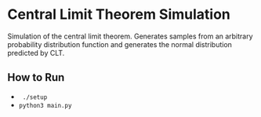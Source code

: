 # Central Limit Theorem Simulation

Simulation of the central limit theorem. Generates samples from an arbitrary probability distribution function and generates the normal distribution predicted by CLT.

## How to Run

- ` ./setup`
- `python3 main.py`
